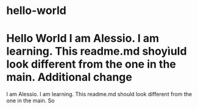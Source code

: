 # hello-world
Hello World
I am Alessio. I am learning. This readme.md shoyìuld look different from the one in the main.
Additional change
=======
I am Alessio. I am learning. This readme.md should look different from the one in the main.
So
